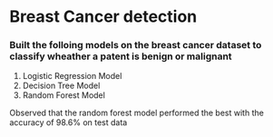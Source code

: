# Breast Cancer detection 

### Built the folloing models on the breast cancer dataset to classify wheather a patent is benign or malignant

1. Logistic Regression Model
2. Decision Tree Model
3. Random Forest Model

Observed that the random forest model performed the best with the accuracy of 98.6% on test data